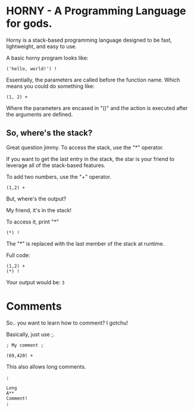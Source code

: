 # HORNY - A Programming Language for gods.

Horny is a stack-based programming language designed to be fast, lightweight, and easy to use.

A basic horny program looks like:

```
('hello, world!') !
```

Essentially, the parameters are called before the function name. Which means you could do something like:

```
(1, 2) +
```

Where the parameters are encased in "()" and the action is executed after the arguments are defined.

## So, where's the stack?

Great question jimmy. To access the stack, use the "*" operator.

If you want to get the last entry in the stack, the star is your friend to leverage all of the stack-based features.

To add two numbers, use the "+" operator.
```
(1,2) +
```

But, where's the output?

My friend, it's in the stack!

To access it, print "*"

```
(*) !
```

The "*" is replaced with the last member of the stack at runtime.

Full code:

```
(1,2) +
(*) !
```

Your output would be: `3`

# Comments

So.. you want to learn how to comment? I gotchu!

Basically, just use ;.

```
; My comment ;

(69,420) +
```

This also allows long comments.

```
;

Long
A**
Comment!
;
```
